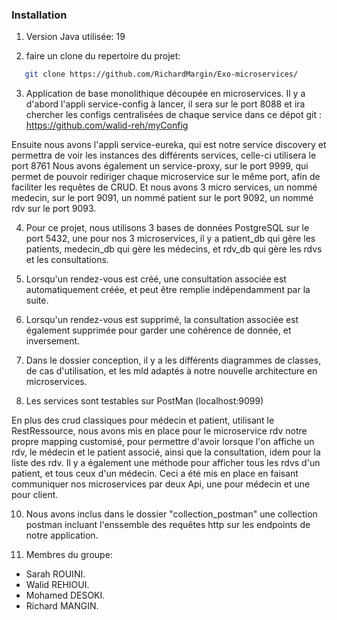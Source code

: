 ### Installation

1. Version Java utilisée: 19

2. faire un clone du repertoire du projet:

```sh
   git clone https://github.com/RichardMargin/Exo-microservices/
```

3. Application de base monolithique découpée en microservices.
Il y a d'abord l'appli service-config à lancer, il sera sur le port 8088 et ira chercher les configs centralisées de chaque service dans ce dépot git :
https://github.com/walid-reh/myConfig

Ensuite nous avons l'appli service-eureka, qui est notre service discovery et permettra de voir les instances des différents services, celle-ci utilisera le port 8761
Nous avons également un service-proxy, sur le port 9999, qui permet de pouvoir rediriger chaque microservice sur le même port, afin de faciliter les requêtes de CRUD.
Et nous avons 3 micro services, un nommé medecin, sur le port 9091, un nommé patient sur le port 9092, un nommé rdv sur le port 9093.


4. Pour ce projet, nous utilisons 3 bases de données PostgreSQL sur le port 5432, une pour nos 3 microservices, il y a patient_db qui gère les patients, medecin_db qui gère les médecins, et rdv_db qui gère les rdvs et les consultations.

5. Lorsqu'un rendez-vous est créé, une consultation associée est automatiquement créée, et peut être remplie indépendamment par la suite.

6. Lorsqu'un rendez-vous est supprimé, la consultation associée est également supprimée pour garder une cohérence de donnée, et inversement.

7. Dans le dossier conception, il y a les différents diagrammes de classes, de cas d'utilisation, et les mld adaptés à notre nouvelle architecture en microservices.

9. Les services sont testables sur PostMan (localhost:9099)

En plus des crud classiques pour médecin et patient, utilisant le RestRessource, nous avons mis en place pour le microservice rdv notre propre mapping customisé, pour permettre d'avoir lorsque l'on affiche un rdv, le médecin et le patient associé, ainsi que la consultation, idem pour la liste des rdv. Il y a également une méthode pour afficher tous les rdvs d'un patient, et tous ceux d'un médecin. Ceci a été mis en place en faisant communiquer nos microservices par deux Api, une pour médecin et une pour client.

10. Nous avons inclus dans le dossier "collection_postman" une collection postman incluant l'enssemble des requêtes http sur les endpoints de notre application.

11. Membres du groupe:

- Sarah ROUINI.
- Walid REHIOUI.
- Mohamed DESOKI.
- Richard MANGIN.
